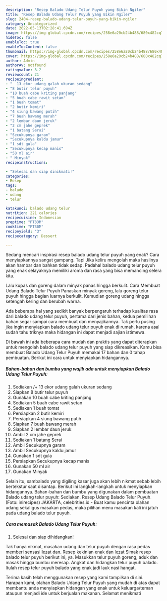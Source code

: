 ```yaml
---
description: "Resep Balado Udang Telur Puyuh yang Bikin Ngiler"
title: "Resep Balado Udang Telur Puyuh yang Bikin Ngiler"
slug: 2404-resep-balado-udang-telur-puyuh-yang-bikin-ngiler
category: Uncategorized
date: 2022-05-13T02:28:41.694Z
image: https://img-global.cpcdn.com/recipes/258e6a20cb24b488/680x482cq70/balado-udang-telur-puyuh-foto-resep-utama.jpg
hideToc: false
enableToc: true
enableTocContent: false
thumbnail: https://img-global.cpcdn.com/recipes/258e6a20cb24b488/680x482cq70/balado-udang-telur-puyuh-foto-resep-utama.jpg
cover: https://img-global.cpcdn.com/recipes/258e6a20cb24b488/680x482cq70/balado-udang-telur-puyuh-foto-resep-utama.jpg
author: Admin
authorAv: notfound
ratingvalue: 3.2
reviewcount: 21
recipeingredient:
- "  13 ekor udang galah ukuran sedang"
- "8 butir telur puyuh"
- "10 buah cabe kriting panjang"
- "5 buah cabe rawit setan"
- "1 buah tomat"
- "2 butir kemiri"
- "4 siung bawang putih"
- "7 buah bawang merah"
- "2 lembar daun jeruk"
- "2 cm jahe geprek"
- "1 batang Serai"
- "Secukupnya garam"
- "Secukupnya kaldu jamur"
- "1 sdt gula"
- "Secukupnya kecap manis"
- "50 ml air"
- " Minyak"
recipeinstructions:

- "Selesai dan siap dinikmati!"
categories:
- Resep
tags:
- balado
- udang
- telur

katakunci: balado udang telur 
nutrition: 221 calories
recipecuisine: Indonesian
preptime: "PT33M"
cooktime: "PT30M"
recipeyield: "3"
recipecategory: Dessert

---
```



Sedang mencari inspirasi resep balado udang telur puyuh yang enak? Cara menyiapkannya sangat gampang. Tapi Jika keliru mengolah maka hasilnya akan hambar dan bahkan tidak sedap. Padahal balado udang telur puyuh yang enak selayaknya memiliki aroma dan rasa yang bisa memancing selera kita.


Lalu kupas dan goreng dalam minyak panas hingga berkulit. Cara Membuat Udang Balado Telur Puyuh Panaskan minyak goreng, lalu goreng telur puyuh hingga bagian luarnya berkulit. Kemudian goreng udang hingga setengah kering dan berubah warna.

Ada beberapa hal yang sedikit banyak berpengaruh terhadap kualitas rasa dari balado udang telur puyuh, pertama dari jenis bahan, kedua pemilihan bahan segar sampai cara membuat dan menyajikannya. Tak perlu pusing jika ingin menyiapkan balado udang telur puyuh enak di rumah, karena asal sudah tahu triknya maka hidangan ini dapat menjadi sajian istimewa.


Di bawah ini ada beberapa cara mudah dan praktis yang dapat diterapkan untuk mengolah balado udang telur puyuh yang siap dikreasikan. Kamu bisa membuat Balado Udang Telur Puyuh memakai 17 bahan dan 0 tahap pembuatan. Berikut ini cara untuk menyiapkan hidangannya.

<!--inarticleads1-->

##### Bahan-bahan dan bumbu yang wajib ada untuk menyiapkan Balado Udang Telur Puyuh:

1. Sediakan  /+ 13 ekor udang galah ukuran sedang
1. Siapkan 8 butir telur puyuh
1. Gunakan 10 buah cabe kriting panjang
1. Sediakan 5 buah cabe rawit setan
1. Sediakan 1 buah tomat
1. Persiapkan 2 butir kemiri
1. Persiapkan 4 siung bawang putih
1. Siapkan 7 buah bawang merah
1. Siapkan 2 lembar daun jeruk
1. Ambil 2 cm jahe geprek
1. Sediakan 1 batang Serai
1. Ambil Secukupnya garam
1. Ambil Secukupnya kaldu jamur
1. Gunakan 1 sdt gula
1. Persiapkan Secukupnya kecap manis
1. Gunakan 50 ml air
1. Gunakan  Minyak


Selain itu, sambalado yang digiling kasar juga akan lebih nikmat sebab lebih bertekstur saat disantap. Berikut ini langkah-langkah untuk menyiapkan hidangannya. Bahan-bahan dan bumbu yang digunakan dalam pembuatan Balado udang telur puyuh: Sediakan. Resep Udang Balado Telur Puyuh. (Foto: inirecipes) JAKARTA, celebrities.id - Buat kamu pencinta olahan udang sekaligus masakan pedas, maka pilihan menu masakan kali ini jatuh pada udang balado telur puyuh. 

<!--inarticleads2-->

##### Cara memasak Balado Udang Telur Puyuh:


1. Selesai dan siap dihidangkan!

Tak hanya nikmat, masakan udang dan telur puyuh dengan rasa pedas memberi sensasi lezat dan. Resep kekinian enak dan lezat Simak resep balado telur puyuh berikut ini, ya. Masukkan telur puyuh goreng, aduk dan masak hingga bumbu meresap. Angkat dan hidangkan telur puyuh balado. Itulah resep telur puyuh balado yang enak jadi lauk nasi hangat. 

Terima kasih telah menggunakan resep yang kami tampilkan di sini. Harapan kami, olahan Balado Udang Telur Puyuh yang mudah di atas dapat membantu anda menyiapkan hidangan yang enak untuk keluarga/teman ataupun menjadi ide untuk berjualan makanan. Selamat menikmati
